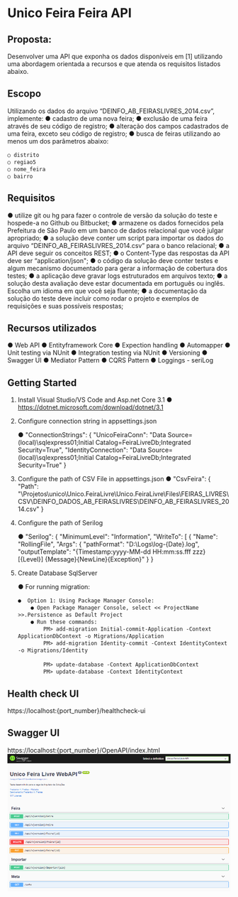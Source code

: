 ﻿Unico Feira Feira API
=================================

Proposta:
--------- 
Desenvolver uma API que exponha os dados disponíveis em [1]
utilizando uma abordagem orientada a recursos e que atenda
os requisitos listados abaixo.

Escopo
------
Utilizando os dados do arquivo “DEINFO_AB_FEIRASLIVRES_2014.csv”, implemente:
● cadastro de uma nova feira;
● exclusão de uma feira através de seu código de registro;
● alteração dos campos cadastrados de uma feira, exceto seu código de registro;
● busca de feiras utilizando ao menos um dos parâmetros abaixo:

    ○ distrito
    ○ regiao5
    ○ nome_feira
    ○ bairro    

Requisitos
------
● utilize git ou hg para fazer o controle de versão da solução do teste e hospede-a no Github ou Bitbucket;
● armazene os dados fornecidos pela Prefeitura de São Paulo em um banco de dados relacional que você julgar apropriado;
● a solução deve conter um script para importar os dados do arquivo “DEINFO_AB_FEIRASLIVRES_2014.csv” para o banco relacional;
● a API deve seguir os conceitos REST;
● o Content-Type das respostas da API deve ser “application/json";
● o código da solução deve conter testes e algum mecanismo documentado para gerar a informação de cobertura dos testes;
● a aplicação deve gravar logs estruturados em arquivos texto;
● a solução desta avaliação deve estar documentada em português ou inglês. Escolha um idioma em que você seja fluente;
● a documentação da solução do teste deve incluir como rodar o projeto e exemplos de requisições e suas possíveis respostas;

Recursos utilizados
---------------
● Web API
● Entityframework Core
● Expection handling
● Automapper
● Unit testing via NUnit
● Integration testing via NUnit
● Versioning
● Swagger UI
● Mediator Pattern
● CQRS Pattern
● Loggings - seriLog


Getting Started
---------------

1) Install Visual Studio/VS Code and Asp.net Core 3.1
    ● https://dotnet.microsoft.com/download/dotnet/3.1


2) Configure connection string in appsettings.json

    ● "ConnectionStrings": {
        "UnicoFeiraConn": "Data Source=(local)\\sqlexpress01;Initial Catalog=FeiraLivreDb;Integrated Security=True",
        "IdentityConnection": "Data Source=(local)\\sqlexpress01;Initial Catalog=FeiraLivreDb;Integrated Security=True"
      }


3) Configure the path of CSV File in appsettings.json
    ● "CsvFeira": { "Path": "\\Projetos\\unico\\Unico.FeiraLivre\\Unico.FeiraLivre\\Files\\FEIRAS_LIVRES\\CSV\\DEINFO_DADOS_AB_FEIRASLIVRES\\DEINFO_AB_FEIRASLIVRES_2014.csv" }

4) Configure the path of Serilog

    ● "Serilog": {
    "MinimumLevel": "Information",
    "WriteTo": [
      {
        "Name": "RollingFile",
        "Args": {
          "pathFormat": "D:\\Logs\\log-{Date}.log",
          "outputTemplate": "{Timestamp:yyyy-MM-dd HH:mm:ss.fff zzz} [{Level}] {Message}{NewLine}{Exception}"
        }
      }

5)  Create Database SqlServer

    ● For running migration:

        ●  Option 1: Using Package Manager Console:
            ● Open Package Manager Console, select << ProjectName >>.Persistence as Default Project
            ● Run these commands:
                PM> add-migration Initial-commit-Application -Context ApplicationDbContext -o Migrations/Application
                PM> add-migration Identity-commit -Context IdentityContext -o Migrations/Identity

                PM> update-database -Context ApplicationDbContext 
                PM> update-database -Context IdentityContext 




Health check UI
---------------
https://localhost:{port_number}/healthcheck-ui



Swagger UI
---------------
https://localhost:{port_number}/OpenAPI/index.html
![](Unico.FeiraLivre/Files/swagger.png)

